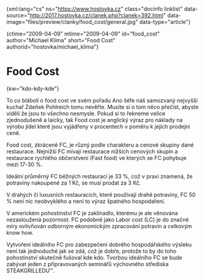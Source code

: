 
{xml:lang="cs" ns="https://www.hostovka.cz" class="docinfo linklist" data-source="http://2017.hostovka.cz/clanek.php?clanek=392.html" data-image="files/preview/clanky/food_cost/general.jpg" data-type="article"}

{ctime="2009-04-09" mtime="2009-04-09" id="food\_cost" author="Michael Klíma" short="Food Cost" authorid="hostovka/michael\_klima"}

# Food Cost

<!-- generated attribute kw by user_udpatekw.sh on 2019-03-13, do not edit -->

{kw="kdo-kdy-kde"}

To co blábolí o food cost ve svém pořadu Ano šéfe náš samozvaný nejvyšší kuchař Zdeňek Pohlreich tomu nevěřte. Musíte si o tom něco přečíst, abyste viděli že jsou to všechno nesmysle. Pokud si to řekneme velice zjednodušeně a laicky, tak Food cost je anglický výraz pro náklady na výrobu jídel které jsou vyjádřeny v procentech v poměru k jejich prodejní ceně.

Food cost, zkráceně FC, je různý podle charakteru a cenové skupiny dané restaurace. Nejnižší FC mívají restaurace nižších cenových skupin a restaurace rychlého občerstvení (Fast food) ve kterých se FC pohybuje mezi 17-30 %.

Ideální průměrný FC běžných restaurací je 33 %, což v praxi znamená, že potraviny nakoupené za 1 Kč, se musí prodat za 3 Kč.

V drahých či luxusních restauracích, které používají drahé potraviny, FC 50 % není nic neobvyklého a není to výraz špatného hospodaření.

V americkém pohostinství FC je zaklínadlo, kterému je ale věnována nezasloužená pozornost. FC podobně jako Labor cost (LC) je do značné míry ovlivňován odborným ekonomickým zpracování potravin a celkovým know how.

Vytvoření ideálního FC pro zabezpečení dobrého hospodářského výsleku není tak jednoduché jak se zdá, což je dobře, protože to by do toho pohostinství skutečně fušoval kde kdo. Tvorbou ideálního FC se bude zabývat jeden z připravovaných seminářů výchovného střediska STEAKGRILLEDU™.

